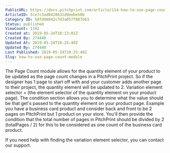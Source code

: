 ```yaml
---
PublicURL: https://docs.pitchprint.com/article/114-how-to-use-page-count-module
ArticleID: 5ce7c3ad0428632d9eebe50b
Category ID: 58fd98042c7d3a057f887b63
Status: published
ViewCount: 1192
Created at: 2019-05-24T10:13:01Z
Created By: 274440
Updated At: 2019-05-24T10:25:40Z
Updated By: 274440
Last Published: 2019-05-24T10:25:40Z
Slug: how-to-use-page-count-module
---
```



The Page Count module allows for the quantity element of your product to be updated as the page count changes in a PitchPrint project.
So if the designer has 1 page to start off with and your customer adds another page to their project, the quantity element will be updated to 2.
Variation element selector = (the element selector of the quantity element on your product page).
The condition section allows you to determine what the value should be that get's passed to the quantity element on your product page.
Example you have a business card product and consider back and front to be 2 pages on PitchPrint but 1 product on your store. 
You'll then provide the condition that the total number of pages in PitchPrint should be divided by 2 (totalPages / 2) for this to be considered as one count of the business card product.

If you need help with finding the variation element selector, you can contact our support.